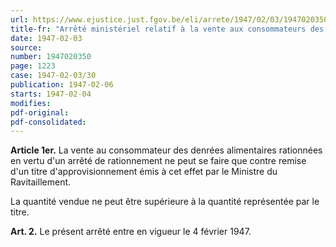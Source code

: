 ```yaml
---
url: https://www.ejustice.just.fgov.be/eli/arrete/1947/02/03/1947020350/justel
title-fr: "Arrêté ministériel relatif à la vente aux consommateurs des denrées alimentaires rationnées."
date: 1947-02-03
source:
number: 1947020350
page: 1223
case: 1947-02-03/30
publication: 1947-02-06
starts: 1947-02-04
modifies:
pdf-original:
pdf-consolidated:
---
```


**Article 1er.** La vente au consommateur des denrées alimentaires rationnées en vertu d'un arrêté de rationnement ne peut se faire que contre remise d'un titre d'approvisionnement émis à cet effet par le Ministre du Ravitaillement.

La quantité vendue ne peut être supérieure à la quantité représentée par le titre.

**Art. 2.** Le présent arrêté entre en vigueur le 4 février 1947.
